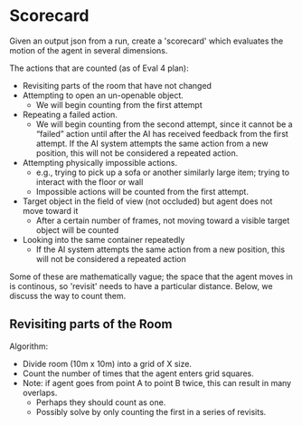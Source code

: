 
# Scorecard

Given an output json from a run, create a 'scorecard' which evaluates the motion of the 
agent in several dimensions.

The actions that are counted (as of Eval 4 plan):

* Revisiting parts of the room that have not changed
* Attempting to open an un-openable object.  
  * We will begin counting from the first attempt
* Repeating a failed action.   
  * We will begin counting from the second attempt, since it cannot be a “failed” action until after the AI has received 
  feedback from the first attempt. If the AI system attempts the same action from a new position, this will not be considered a repeated action. 
* Attempting physically impossible actions.  
  * e.g., trying to pick up a sofa or another similarly large item; trying to interact with the floor or wall
  * Impossible actions will be counted from the first attempt.  
* Target object in the field of view (not occluded) but agent does not move toward it
  * After a certain number of frames, not moving toward a visible target object will be counted
* Looking into the same container repeatedly
  * If the AI system attempts the same action from a new position, this will not be considered a repeated action

Some of these are mathematically vague;  the space that the agent moves in is continous, 
so 'revisit' needs to have a particular distance.  Below, we discuss the way to count them. 

## Revisiting parts of the Room

Algorithm:
* Divide room (10m x 10m) into a grid of X size. 
* Count the number of times that the agent enters grid squares.
* Note:  if agent goes from point A to point B twice, this can result in many overlaps.
  * Perhaps they should count as one.  
  * Possibly solve by only counting the first in a series of revisits.  
  
   






